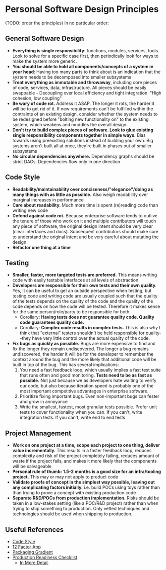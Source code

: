 # Personal Software Design Principles

(TODO: order the principles) In no particular order:

## General Software Design
- __Everything is single responsibility__: functions, modules, services, tools.
  Look to solve for a specific case first, then periodically look for ways to
  make the system more generic.
- __You should be able to hold all components/concepts of a system in your
  head__: Having too many parts to think about is an indication that the system
  needs to be decomposed into smaller subsystems
- __Treat everything as immutable and throwaway__, including core pieces of
  code, services, data, infrastructure. All pieces should be easily swappable -
  Decoupling over local efficiency and tight integration. "High cohesion, low
  coupling"
- __Be wary of code rot.__ Address it ASAP. The longer it rots, the harder it
  will be to get rid of it. If new requirements can't be fulfilled within the 
  contraints of an existing design, consider whether the system needs to be 
  redesigned before "bolting new functionality on" to the existing system, which
  weakens and muddles the overall design.
- __Don't try to build complex pieces of software. Look to glue existing single
  responsibility components together in simple ways.__ Bias towards using
  preexisting solutions instead of building your own. Big systems aren't built
  all at once, they're built in phases out of smaller subsystems
- __No circular dependencies anywhere.__ Dependency graphs should be strict
  DAGs. Dependencies flow only in one direction

## Code Style
- __Readability/maintainability over conciseness/"elegance"/doing as many things
  with as little as possible.__ Also weigh readability over marginal increases
  in performance
- __Care about readability.__ Much more time is spent (re)reading code than
  writing new code
- __Defend against code rot.__ Because enterprise software tends to outlive the
  tenure of those who work on it and multiple contributors will touch any piece
  of software, the original design intent should be very clear (clear interfaces
  and docs). Subsequent contributors should make sure to understand the original
  intent and be very careful about mutating the design
- __Refactor one thing at a time__

## Testing
- __Smaller, faster, more targeted tests are preferred.__ This means writing
  code with easily testable interfaces at all levels of abstraction
- __Developers are responsible for their own tests and their own quality.__ Yes,
  it can be useful to get an outside perspective when testing, but testing code
  and writing code are usually coupled such that the quality of the tests
  depends on the quality of the code and the quality of the code depends on how
  the code will be tested. Therefore it makes sense for the same
  person/role/party to be responsible for both
  - Corollary: __Having tests does not guarantee quality code. Quality code
    guarantees quality code.__
  - Corollary: __Complex code results in complex tests.__ This is also why I
    think that "external" testers shouldn't be held responsible for
    quality--they have very little control over the actual quality of the code.
- __Fix bugs as quickly as possible.__ Bugs are more expensive to find and fix
  the longer they remain undiscovered. The longer a bug remains undiscovered,
  the harder it will be for the developer to remember the context around the bug
  and the more likely that additional code will be built in top of the bug. This
  has several implications:
    1. You need a fast feedback loop, which usually implies a fast test suite
    that runs often and good monitoring. __Tests need to be as fast as possible.__
    Not just because we as developers hate waiting to verify our code, but also
    because iteration speed is probably one of the most important competitive
    advantages in enterprise software.
    1. Prioritize fixing important bugs. Even non-important bugs can fester and
    grow in annoyance
    1. Write the smallest, fastest, most granular tests possible. Prefer unit
    tests to cover functionality when you can. If you can't, write integration
    tests. If you can't, write end to end tests

## Project Management
- __Work on one project at a time, scope each project to one thing, deliver
  value incrementally.__ This results in a faster feedback loop, reduces
  complexity and risk of the project completely failing, reduces amount of waste
  if the project fails, and makes it more likely that the components will be
  salvageable
- __Personal rule of thumb: 1.5-2 months is a good size for an infra/tooling
  project.__ This may or may not apply to product code
- __Validate proofs of concept in the simplest way possible, leaving out any
  complicating factors initially.__ i.e. build POCs using toys rather than than
  trying to prove a concept with existing production code
- __Separate R&D/POCs from production implementation.__ Risks should be taken in
  a low-stakes setting (like a POC/R&D project) rather than when trying to ship
  something to production. Only vetted techniques and technologies should be used
  when shipping to production.

## Useful References
- [Code Style](https://medium.com/coding-skills/clean-code-101-meaningful-names-and-functions-bf450456d90c)
- [12 Factor App](https://12factor.net/)
- [Packaging Gradient](https://sedimental.org/the_packaging_gradient.html)
- [Production Readiness Checklist](https://cdn-images-1.medium.com/max/2400/1*-nYI19LZZKDQjdAx0qhlFw.png)
    - [In More Detail](https://www.gruntwork.io/devops-checklist/)
